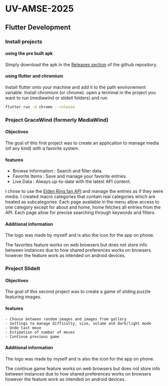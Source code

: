 # UV-AMSE-2025
## Flutter Development
### Install projects
#### using the pre built apk
Simply download the apk in the [Releases section](https://github.com/Rayyze/UV-AMSE-2025/releases) of the github repository.
#### using flutter and chromium
Install flutter onto your machine and add it to the path environement variable.
Install chromium (or chrome).
open a terminal in the project you want to run (mediawind or slideit folders) and run 
```bash
flutter run -d chrome --release
```
### Project GraceWind (formerly MediaWind)
#### Objectives
The goal of this first project was to create an application to manage media (of any kind) with a favorite system.
#### features
 - Browse Information : Search and filter data. 
 - Favorite Items : Save and manage your favorite entries.
 - Live Data : Always up-to-date with the latest API content.

I chose to use the [Elden Ring fan API](https://eldenring.fanapis.com) and manage the entries as if they were media. I created macro categories that contain real categories which are treated as subcategories. Each page available in the menu allow access to one category except for about and home, home fetches all entries from the API. Each page allow for precise searching through keywords and filters.

#### Additional information 

The logo was made by myself and is also the icon for the app on phone.
    
The favorites feature works on web browsers but does not store info between instances due to how shared preferences works on browsers however the feature work as intended on android devices.

### Project SlideIt
#### Objectives
The goal of this second project was to create a game of sliding puzzle featuring images.
#### features
    - Choose between random images and images from gallery
    - Settings to manage difficulty, size, volume and dark/light mode
    - Undo last move
    - Estimation of number of moves
    - Continue previous game
#### Additional information 

The logo was made by myself and is also the icon for the app on phone.
    
The continue game feature works on web browsers but does not store info between instances due to how shared preferences works on browsers however the feature work as intended on android devices.